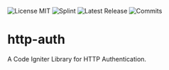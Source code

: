 ![License MIT](https://img.shields.io/github/license/francis94c/http-auth.svg) ![Splint](https://img.shields.io/badge/splint--ci-francis94c%2Fhttp--auth-orange.svg) ![Latest Release](https://img.shields.io/github/release/francis94c/http-auth.svg) ![Commits](https://img.shields.io/github/last-commit/francis94c/http-auth.svg)

# http-auth
A Code Igniter Library for HTTP Authentication.
